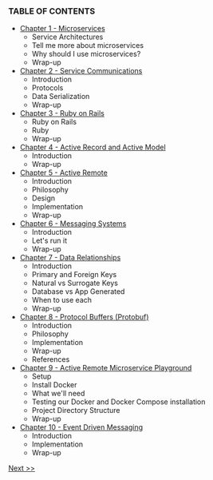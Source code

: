 ### TABLE OF CONTENTS

* [Chapter 1 - Microservices](020-chapter-01.md)
  * Service Architectures
  * Tell me more about microservices
  * Why should I use microservices?
  * Wrap-up
* [Chapter 2 - Service Communications](030-chapter-02.md)
  * Introduction
  * Protocols
  * Data Serialization
  * Wrap-up
* [Chapter 3 - Ruby on Rails](040-chapter-03.md)
  * Ruby on Rails
  * Ruby
  * Wrap-up
* [Chapter 4 - Active Record and Active Model](050-chapter-04.md)
  * Introduction
  * Wrap-up
* [Chapter 5 - Active Remote](060-chapter-05.md)
  * Introduction
  * Philosophy
  * Design
  * Implementation
  * Wrap-up
* [Chapter 6 - Messaging Systems](070-chapter-06.md)
  * Introduction
  * Let's run it
  * Wrap-up
* [Chapter 7 - Data Relationships](080-chapter-07.md)
  * Introduction
  * Primary and Foreign Keys
  * Natural vs Surrogate Keys
  * Database vs App Generated
  * When to use each
  * Wrap-up
* [Chapter 8 - Protocol Buffers (Protobuf)](090-chapter-08.md)
  * Introduction
  * Philosophy
  * Implementation
  * Wrap-up
  * References
* [Chapter 9 - Active Remote Microservice Playground](100-chapter-09.md)
  * Setup
  * Install Docker
  * What we'll need
  * Testing our Docker and Docker Compose installation
  * Project Directory Structure
  * Wrap-up
* [Chapter 10 - Event Driven Messaging](110-chapter-10.md)
  * Introduction
  * Implementation
  * Wrap-up

[Next >>](010-chapter-00.md)
